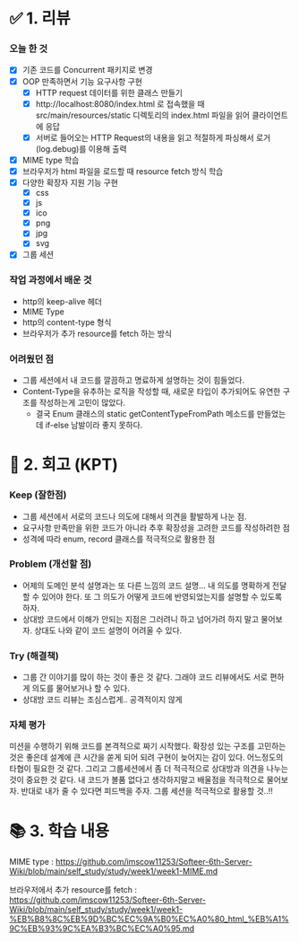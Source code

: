 # ✅ 1. 리뷰
### 오늘 한 것
- [x] 기존 코드를 Concurrent 패키지로 변경
- [x] OOP 만족하면서 기능 요구사항 구현
    - [x] HTTP request 데이터를 위한 클래스 만들기
    - [x] http://localhost:8080/index.html 로 접속했을 때 src/main/resources/static 디렉토리의 index.html 파일을 읽어 클라이언트에 응답
    - [x] 서버로 들어오는 HTTP Request의 내용을 읽고 적절하게 파싱해서 로거(log.debug)를 이용해 출력
- [x] MIME type 학습
- [x] 브라우저가 html 파일을 로드할 때 resource fetch 방식 학습
- [x] 다양한 확장자 지원 기능 구현
    - [x] css
    - [x] js
    - [x] ico
    - [x] png
    - [x] jpg
    - [x] svg
- [x] 그룹 세션

### 작업 과정에서 배운 것
- http의 keep-alive 헤더
- MIME Type 
- http의 content-type 형식
- 브라우저가 추가 resource를 fetch 하는 방식

### 어려웠던 점
- 그룹 세션에서 내 코드를 깔끔하고 명료하게 설명하는 것이 힘들었다. 
- Content-Type을 유추하는 로직을 작성할 때, 새로운 타입이 추가되어도 유연한 구조를 작성하는게 고민이 많았다. 
  - 결국 Enum 클래스의 static getContentTypeFromPath 메소드를 만들었는데 if-else 남발이라 좋지 못하다.

# 🤔 2. 회고 (KPT)
### Keep (잘한점)
- 그룹 세션에서 서로의 코드나 의도에 대해서 의견을 활발하게 나눈 점.
- 요구사항 만족만을 위한 코드가 아니라 추후 확장성을 고려한 코드를 작성하려한 점
- 성격에 따라 enum, record 클래스를 적극적으로 활용한 점

### Problem (개선할 점)
- 어제의 도메인 분석 설명과는 또 다른 느낌의 코드 설명... 내 의도를 명확하게 전달할 수 있어야 한다. 또 그 의도가 어떻게 코드에 반영되었는지를 설명할 수 있도록 하자.
- 상대방 코드에서 이해가 안되는 지점은 그러려니 하고 넘어가려 하지 말고 물어보자. 상대도 나와 같이 코드 설명이 어려울 수 있다. 

### Try (해결책)
- 그룹 간 이야기를 많이 하는 것이 좋은 것 같다. 그래야 코드 리뷰에서도 서로 편하게 의도를 물어보거나 할 수 있다. 
- 상대방 코드 리뷰는 조심스럽게.. 공격적이지 않게
 
### 자체 평가
미션을 수행하기 위해 코드를 본격적으로 짜기 시작했다. 확장성 있는 구조를 고민하는 것은 좋은데 설계에 큰 시간을 쏟게 되어 되려 구현이 늦어지는 감이 있다. 
어느정도의 타협이 필요한 것 같다. 
그리고 그룹세션에서 좀 더 적극적으로 상대방과 의견을 나누는 것이 중요한 것 같다. 내 코드가 볼품 없다고 생각하지말고 배울점을 적극적으로 물어보자. 반대로 내가 줄 수 있다면 피드백을 주자.
그룹 세션을 적극적으로 활용할 것..!! 

# 📚 3. 학습 내용
MIME type :
https://github.com/imscow11253/Softeer-6th-Server-Wiki/blob/main/self_study/study/week1/week1-MIME.md

브라우저에서 추가 resource를 fetch :
https://github.com/imscow11253/Softeer-6th-Server-Wiki/blob/main/self_study/study/week1/week1-%EB%B8%8C%EB%9D%BC%EC%9A%B0%EC%A0%80_html_%EB%A1%9C%EB%93%9C%EA%B3%BC%EC%A0%95.md

